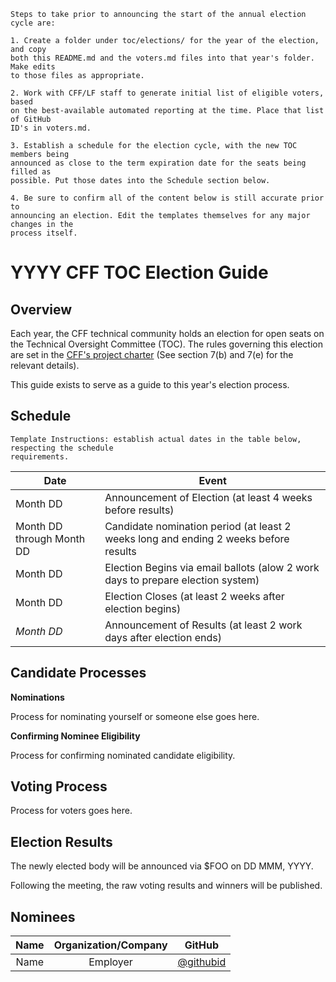 ```
Steps to take prior to announcing the start of the annual election
cycle are:

1. Create a folder under toc/elections/ for the year of the election, and copy
both this README.md and the voters.md files into that year's folder. Make edits
to those files as appropriate.

2. Work with CFF/LF staff to generate initial list of eligible voters, based
on the best-available automated reporting at the time. Place that list of GitHub
ID's in voters.md.

3. Establish a schedule for the election cycle, with the new TOC members being
announced as close to the term expiration date for the seats being filled as 
possible. Put those dates into the Schedule section below.

4. Be sure to confirm all of the content below is still accurate prior to
announcing an election. Edit the templates themselves for any major changes in the 
process itself.
```

# YYYY CFF TOC Election Guide

## Overview

Each year, the CFF technical community holds an election for open seats on the 
Technical Oversight Committee (TOC). The rules governing this election are set in the 
[CFF's project charter](../../../governing-board/charter.md) (See section 7(b) and 7(e)
for the relevant details).

This guide exists to serve as a guide to this year's election process.

## Schedule

```
Template Instructions: establish actual dates in the table below, respecting the schedule 
requirements.
```

| Date                       | Event                    |
| -------------------------- | ------------------------ |
| Month DD                   | Announcement of Election (at least 4 weeks before results) |
| Month DD through Month DD  | Candidate nomination period (at least 2 weeks long and ending 2 weeks before results |
| Month DD     | Election Begins via email ballots (alow 2 work days to prepare election system) |
| Month DD     | Election Closes (at least 2 weeks after election begins) |
| *Month DD*   | Announcement of Results (at least 2 work days after election ends) |

## Candidate Processes

**Nominations**

Process for nominating yourself or someone else goes here.

**Confirming Nominee Eligibility**

Process for confirming nominated candidate eligibility.

## Voting Process

Process for voters goes here.

## Election Results

The newly elected body will be announced via $FOO on DD MMM, YYYY.

Following the meeting, the raw voting results and winners will be published.

## Nominees

|    Name    | Organization/Company |  GitHub  |
|:----------:|:--------------------:|:--------:|
| Name | Employer | [@githubid](https://github.com/githubid) |
